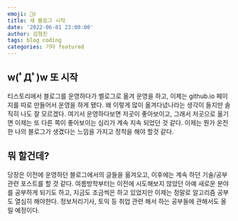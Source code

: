 ```yaml
---
emoji: 🏋️‍♀️
title: 새 블로그 시작
date: '2022-06-01 23:00:00'
author: 김형진
tags: blog coding
categories: 기타 featured
---
```


## w(ﾟДﾟ)w 또 시작

티스토리에서 블로그를 운영하다가 벨로그로 옮겨 운영을 하고, 이제는 github.io 페이지를 따로 만들어서 운영을 하게 됐다.
왜 이렇게 많이 옮겨다녔나라는 생각이 들지만 솔직히 나도 잘 모르겠다.
여기서 운영하다보면 저곳이 좋아보이고, 그래서 저곳으로 옮기면 이제는 또 다른 쪽이 좋아보이는 심리가 계속 지속 되었던 것 같다.
이제는 뭔가 온전한 나의 블로그가 생겼다는 느낌을 가지고 정착을 해야 할것 같다.

## 뭐 할건데?

당장은 이전에 운영하던 블로그에서의 글들을 옮겨오고, 이후에는 계속 하던 기술/공부 관련 포스트를 할 것 같다.
여름방학부터는 이전에 시도해보지 않았던 아예 새로운 분야를 공부하게 되기도 하고, 지금도 조금씩은 하고 있었지만 이제는 정말로 알고리즘 공부도 열심히 해야한다.
정보처리기사, 토익 등 취업 관련 해서 하는 공부들에 관해서도 올릴 예정이다.

```toc

```